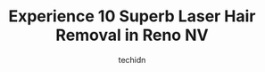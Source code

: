 ---
layout: ampstory
image: https://i0.wp.com/www.depkes.org/wp-content/uploads/2023/06/laser-hair-removal-0-in-reno-nv-1685817550.jpeg?resize=640,853
author: techidn
featured: false
description: Discover the impressive array of Laser Hair Removal options in Reno NV, where you can find 10 of the largest Laser Hair Removal establishments in the area. From renowned classics to hidden g
title: Experience 10 Superb Laser Hair Removal in Reno NV
cover:
   title: Experience 10 Superb Laser Hair Removal in Reno NV
   subtitle: Rickpate
   background: https://www.depkes.org/wp-content/uploads/2023/06/laser-hair-removal-0-in-reno-nv-1685817550.jpeg

pages: 
 - layout: thirds
   top: <h1>#1 Integrated Dermatology of Reno</h1>
   bottom: "<p>I love this office and the staff. I did wait a half hour for my appointment but when I got in Dr Eric De Jonghe was very thorough understanding, caring, and did spend a h</p>"
   background: https://www.depkes.org/wp-content/uploads/2023/06/laser-hair-removal-1-in-reno-nv-1685817550.jpeg
   backgroundblur: true
 - layout: thirds
   top: <h1>#2 Aesthetically Speaking Spa</h1>
   bottom: "<p>They are amazing. The customer service is great. Cleanliness is great service is great. Lash technician who helped me is Ashley and she is amazing very approachable and k</p>"
   background: https://www.depkes.org/wp-content/uploads/2023/06/laser-hair-removal-2-in-reno-nv-1685817551.jpeg
   cta:
      link: https://www.depkes.org/blog/experience-10-superb-laser-hair-removal-in-reno-nv/
      text: Experience 10 Superb Laser Hair Removal in Reno NV
 - layout: thirds
   top: <h1>#3 European Wax Center</h1>
   bottom: "<p>5110 Mae Anne Ave 502 502, Reno, NV 89523, United States</p>"
   background: https://www.depkes.org/wp-content/uploads/2023/06/laser-hair-removal-3-in-reno-nv-1685817551.jpeg
   cta:
      link: https://www.depkes.org/blog/experience-10-superb-laser-hair-removal-in-reno-nv/
      text: Experience 10 Superb Laser Hair Removal in Reno NV
 - layout: thirds
   top: <h1>#4 Bonaldi Aesthetics</h1>
   bottom: "<p>6630 S McCarran Blvd Suite B20, Reno, NV 89509, United States</p>"
   background: https://images.unsplash.com/photo-1534312527009-56c7016453e6?ixlib=rb-4.0.3&ixid=MnwxMjA3fDB8MHxwaG90by1wYWdlfHx8fGVufDB8fHx8&auto=format&fit=crop&w=640&h=853&q=80
   cta:
      link: https://www.depkes.org/blog/experience-10-superb-laser-hair-removal-in-reno-nv/
      text: Experience 10 Superb Laser Hair Removal in Reno NV
 - layout: thirds
   top: <h1>#5 Hall and Wrye Medical Spa</h1>
   bottom: "<p>6380 Mae Anne Ave, Reno, NV 89523, United States</p>"
   background: https://images.unsplash.com/photo-1541356665065-22676f35dd40?ixlib=rb-4.0.3&ixid=MnwxMjA3fDB8MHxwaG90by1wYWdlfHx8fGVufDB8fHx8&auto=format&fit=crop&w=640&h=853&q=80
   cta:
      link: https://www.depkes.org/blog/experience-10-superb-laser-hair-removal-in-reno-nv/
      text: Experience 10 Superb Laser Hair Removal in Reno NV
 - layout: thirds
   top: <h1>#6 Aesthetics MedSpa</h1>
   bottom: "<p>6295 Sharlands Ave. #1, Reno, NV 89523, United States</p>"
   background: https://images.unsplash.com/photo-1488554378835-f7acf46e6c98?ixlib=rb-4.0.3&ixid=MnwxMjA3fDB8MHxwaG90by1wYWdlfHx8fGVufDB8fHx8&auto=format&fit=crop&w=640&h=853&q=80
   cta:
      link: https://www.depkes.org/blog/experience-10-superb-laser-hair-removal-in-reno-nv/
      text: Experience 10 Superb Laser Hair Removal in Reno NV
 - layout: thirds
   top: <h1>#7 European Wax Center</h1>
   bottom: "<p>5039 S McCarran Blvd, Reno, NV 89502, United States</p>"
   background: https://images.unsplash.com/photo-1618556658017-fd9c732d1360?ixlib=rb-4.0.3&ixid=MnwxMjA3fDB8MHxwaG90by1wYWdlfHx8fGVufDB8fHx8&auto=format&fit=crop&w=640&h=853&q=80
   cta:
      link: https://www.depkes.org/blog/experience-10-superb-laser-hair-removal-in-reno-nv/
      text: Experience 10 Superb Laser Hair Removal in Reno NV
 - layout: thirds
   middle: Continue reading...
   background: https://images.unsplash.com/photo-1620421680010-0766ff230392?ixlib=rb-4.0.3&ixid=MnwxMjA3fDB8MHxwaG90by1wYWdlfHx8fGVufDB8fHx8&auto=format&fit=crop&w=640&h=853&q=80
   cta:
      link: https://www.depkes.org/blog/experience-10-superb-laser-hair-removal-in-reno-nv/
      text: Experience 10 Superb Laser Hair Removal in Reno NV
      
---